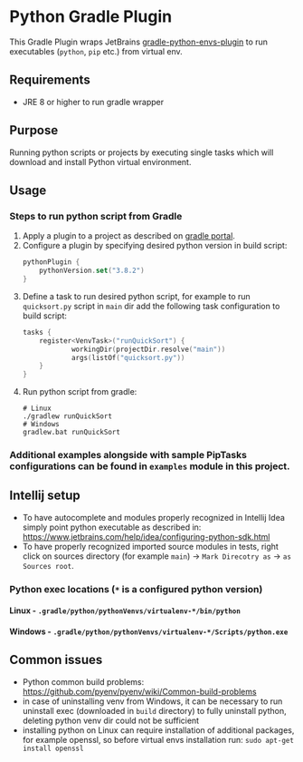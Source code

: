 # Python Gradle Plugin
This Gradle Plugin wraps JetBrains [gradle-python-envs-plugin](https://github.com/JetBrains/gradle-python-env)
to run executables (`python`, `pip` etc.) from virtual env.  

## Requirements
* JRE 8 or higher to run gradle wrapper

## Purpose
Running python scripts or projects by executing single tasks which will download and install Python virtual environment.

## Usage
### Steps to run python script from Gradle
1. Apply a plugin to a project as described on [gradle portal](https://plugins.gradle.org/plugin/com.pswidersk.python-plugin).
2. Configure a plugin by specifying desired python version in build script:
    ```kotlin
    pythonPlugin {
        pythonVersion.set("3.8.2")
    }
    ```
3. Define a task to run desired python script, for example to run `quicksort.py` script in `main` dir add the following task configuration to build script:
    ```kotlin
    tasks {
        register<VenvTask>("runQuickSort") {
                workingDir(projectDir.resolve("main"))
                args(listOf("quicksort.py"))
        }
    }
    ```
4. Run python script from gradle:
    ```shell script
    # Linux
    ./gradlew runQuickSort
    # Windows
    gradlew.bat runQuickSort
    ```

### Additional examples alongside with sample PipTasks configurations can be found in `examples` module in this project. 

## Intellij setup
* To have autocomplete and modules properly recognized in Intellij Idea simply point python executable as described in: 
https://www.jetbrains.com/help/idea/configuring-python-sdk.html
* To have properly recognized imported source modules in tests, right click on sources directory (for example `main`) -> `Mark Direcotry as` -> `as Sources root`.

### Python exec locations (`*` is a configured python version)

#### Linux - `.gradle/python/pythonVenvs/virtualenv-*/bin/python`

#### Windows - `.gradle/python/pythonVenvs/virtualenv-*/Scripts/python.exe`

## Common issues
* Python common build problems: https://github.com/pyenv/pyenv/wiki/Common-build-problems
* in case of uninstalling venv from Windows, it can be necessary to run uninstall exec (downloaded in `build` directory) to fully uninstall python, 
deleting python venv dir could not be sufficient
* installing python on Linux can require installation of additional packages, 
for example openssl, so before virtual envs installation run: `sudo apt-get install openssl` 